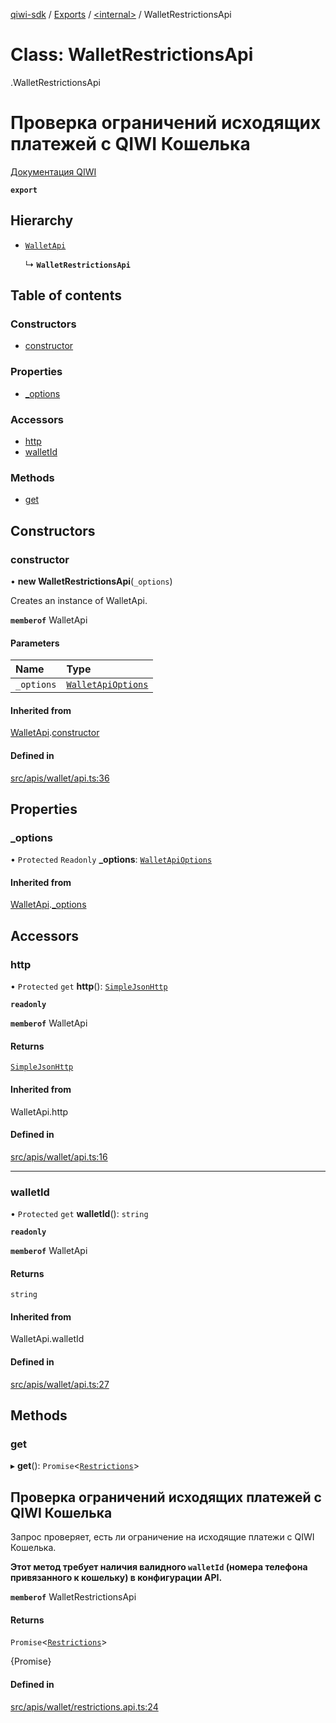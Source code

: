 [qiwi-sdk](../README.md) / [Exports](../modules.md) / [<internal\>](../modules/internal_.md) / WalletRestrictionsApi

# Class: WalletRestrictionsApi

[<internal>](../modules/internal_.md).WalletRestrictionsApi

# Проверка ограничений исходящих платежей с QIWI Кошелька
[Документация QIWI](https://developer.qiwi.com/ru/qiwi-wallet-personal/#restrictions)

**`export`**

## Hierarchy

- [`WalletApi`](internal_.WalletApi.md)

  ↳ **`WalletRestrictionsApi`**

## Table of contents

### Constructors

- [constructor](internal_.WalletRestrictionsApi.md#constructor)

### Properties

- [\_options](internal_.WalletRestrictionsApi.md#_options)

### Accessors

- [http](internal_.WalletRestrictionsApi.md#http)
- [walletId](internal_.WalletRestrictionsApi.md#walletid)

### Methods

- [get](internal_.WalletRestrictionsApi.md#get)

## Constructors

### constructor

• **new WalletRestrictionsApi**(`_options`)

Creates an instance of WalletApi.

**`memberof`** WalletApi

#### Parameters

| Name | Type |
| :------ | :------ |
| `_options` | [`WalletApiOptions`](../interfaces/QIWI.WalletApiOptions.md) |

#### Inherited from

[WalletApi](internal_.WalletApi.md).[constructor](internal_.WalletApi.md#constructor)

#### Defined in

[src/apis/wallet/api.ts:36](https://github.com/AlexXanderGrib/node-qiwi-sdk/blob/d0770ca/src/apis/wallet/api.ts#L36)

## Properties

### \_options

• `Protected` `Readonly` **\_options**: [`WalletApiOptions`](../interfaces/QIWI.WalletApiOptions.md)

#### Inherited from

[WalletApi](internal_.WalletApi.md).[_options](internal_.WalletApi.md#_options)

## Accessors

### http

• `Protected` `get` **http**(): [`SimpleJsonHttp`](internal_.SimpleJsonHttp.md)

**`readonly`**

**`memberof`** WalletApi

#### Returns

[`SimpleJsonHttp`](internal_.SimpleJsonHttp.md)

#### Inherited from

WalletApi.http

#### Defined in

[src/apis/wallet/api.ts:16](https://github.com/AlexXanderGrib/node-qiwi-sdk/blob/d0770ca/src/apis/wallet/api.ts#L16)

___

### walletId

• `Protected` `get` **walletId**(): `string`

**`readonly`**

**`memberof`** WalletApi

#### Returns

`string`

#### Inherited from

WalletApi.walletId

#### Defined in

[src/apis/wallet/api.ts:27](https://github.com/AlexXanderGrib/node-qiwi-sdk/blob/d0770ca/src/apis/wallet/api.ts#L27)

## Methods

### get

▸ **get**(): `Promise`<[`Restrictions`](../modules/QIWI.md#restrictions)\>

## Проверка ограничений исходящих платежей с QIWI Кошелька

Запрос проверяет, есть ли ограничение на исходящие платежи с
QIWI Кошелька.

**Этот метод требует наличия валидного `walletId` (номера телефона привязанного к кошельку) в конфигурации API.**

**`memberof`** WalletRestrictionsApi

#### Returns

`Promise`<[`Restrictions`](../modules/QIWI.md#restrictions)\>

{Promise<Restrictions>}

#### Defined in

[src/apis/wallet/restrictions.api.ts:24](https://github.com/AlexXanderGrib/node-qiwi-sdk/blob/d0770ca/src/apis/wallet/restrictions.api.ts#L24)
